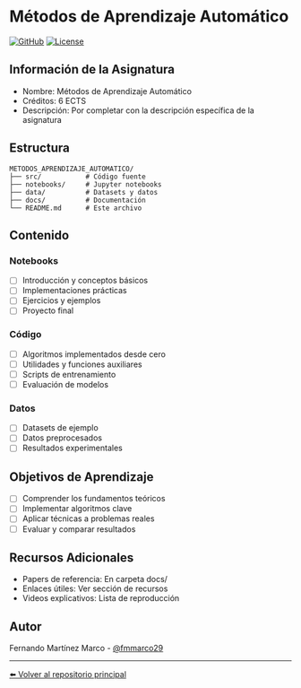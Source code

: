 # Métodos de Aprendizaje Automático

[![GitHub](https://img.shields.io/badge/GitHub-fmmarco29-blue?style=flat-square&logo=github)](https://github.com/fmmarco29/UNED_AI_lab)
[![License](https://img.shields.io/github/license/fmmarco29/UNED_AI_lab?style=flat-square)](../LICENSE)

## Información de la Asignatura

- Nombre: Métodos de Aprendizaje Automático
- Créditos: 6 ECTS
- Descripción: Por completar con la descripción específica de la asignatura

## Estructura

```
METODOS_APRENDIZAJE_AUTOMATICO/
├── src/           # Código fuente
├── notebooks/     # Jupyter notebooks
├── data/          # Datasets y datos
├── docs/          # Documentación
└── README.md      # Este archivo
```

## Contenido

### Notebooks
- [ ] Introducción y conceptos básicos
- [ ] Implementaciones prácticas
- [ ] Ejercicios y ejemplos
- [ ] Proyecto final

### Código
- [ ] Algoritmos implementados desde cero
- [ ] Utilidades y funciones auxiliares
- [ ] Scripts de entrenamiento
- [ ] Evaluación de modelos

### Datos
- [ ] Datasets de ejemplo
- [ ] Datos preprocesados
- [ ] Resultados experimentales

## Objetivos de Aprendizaje

- [ ] Comprender los fundamentos teóricos
- [ ] Implementar algoritmos clave
- [ ] Aplicar técnicas a problemas reales
- [ ] Evaluar y comparar resultados

## Recursos Adicionales

- Papers de referencia: En carpeta docs/
- Enlaces útiles: Ver sección de recursos
- Videos explicativos: Lista de reproducción

## Autor

Fernando Martínez Marco - [@fmmarco29](https://github.com/fmmarco29)

---

[⬅️ Volver al repositorio principal](../)
